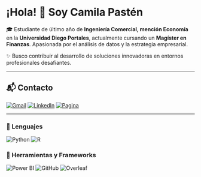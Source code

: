 # ¡Hola! 👋 Soy Camila Pastén

🎓 Estudiante de último año de **Ingeniería Comercial, mención Economía** en la **Universidad Diego Portales**, actualmente cursando un **Magíster en Finanzas**. Apasionada por el análisis de datos y la estrategia empresarial.

✨ Busco contribuir al desarrollo de soluciones innovadoras en entornos profesionales desafiantes.

---

## 📬 Contacto
[![Gmail](https://img.shields.io/badge/Gmail-B4FF65?style=plastic&logo=gmail&logoColor=FF0000&logoWidth=40)](mailto:camipasten.2002@gmail.com)
[![LinkedIn](https://img.shields.io/badge/LinkedIn-blue?style=plastic&logo=linkedin&logoColor=white&logoWidth=40)](https://www.linkedin.com/in/camila-pastén-barros/)
[![Pagina](https://img.shields.io/badge/GitHub%20Pages-black?style=plastic&logo=githubpages&logoColor=white&logoWidth=40&labelColor=black)](https://camipasten.github.io/pagina/)

---

### 🚀 Lenguajes
![Python](https://img.shields.io/badge/Python-gold?style=plastic&logo=python&logoColor=0171FF&logoWidth=40&labelColor=gold)
![R](https://img.shields.io/badge/R-blue?style=plastic&logo=r&logoColor=white&logoWidth=40&labelColor=blue)

### 🧩 Herramientas y Frameworks
![Power BI](https://img.shields.io/badge/-Power%20BI-yellow?style=plastic&logoWidth=40&logo=powerbi)
![GitHub](https://img.shields.io/badge/GitHub-black?style=plastic&logo=github&logoColor=white&logoWidth=40&labelColor=black)
![Overleaf](https://img.shields.io/badge/Overleaf-green?style=plastic&logo=latex&logoColor=white&logoWidth=40)
